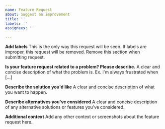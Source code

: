 ```yaml
---
name: Feature Request
about: Suggest an improvement
title: ''
labels: ''
assignees: ''

---
```


**Add labels**
This is the only way this request will be seen. If labels are improper, this request will be removed.
Remove this section when submitting request.

**Is your feature request related to a problem? Please describe.**
A clear and concise description of what the problem is. Ex. I'm always frustrated when [...]

**Describe the solution you'd like**
A clear and concise description of what you want to happen.

**Describe alternatives you've considered**
A clear and concise description of any alternative solutions or features you've considered.

**Additional context**
Add any other context or screenshots about the feature request here.
